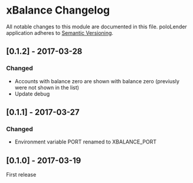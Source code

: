 # xBalance Changelog

All notable changes to this module are documented in this file.
poloLender application adheres to [Semantic Versioning](http://semver.org/).


## [0.1.2] - 2017-03-28

### Changed
- Accounts with balance zero are shown with balance zero (previusly were not shown in the list)
- Update debug 


## [0.1.1] - 2017-03-27

### Changed
- Environment variable PORT renamed to XBALANCE_PORT


## [0.1.0] - 2017-03-19
First release
